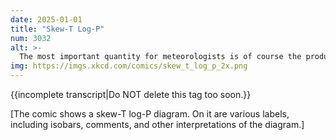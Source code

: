 ```yaml
---
date: 2025-01-01
title: "Skew-T Log-P"
num: 3032
alt: >-
  The most important quantity for meteorologists is of course the product of latent pressure and temperostrophic enthalpy, though 'how nice the weather is' is a close second.
img: https://imgs.xkcd.com/comics/skew_t_log_p_2x.png
---
```

{{incomplete transcript|Do NOT delete this tag too soon.}}

[The comic shows a skew-T log-P diagram. On it are various labels, including isobars, comments, and other interpretations of the diagram.]